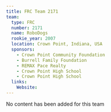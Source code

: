 ```yaml
---
title: FRC Team 2171
team:
  type: FRC
  number: 2171
  name: RoboDogs
  rookie_year: 2007
  location: Crown Point, Indiana, USA
  sponsors:
    - Crown Point Community Foundation
    - Burrell Family Foundation
    - REMAX Pace Realty
    - Crown Point High School
    - Crown Point High School
  links:
    Website: 
---
```

No content has been added for this team